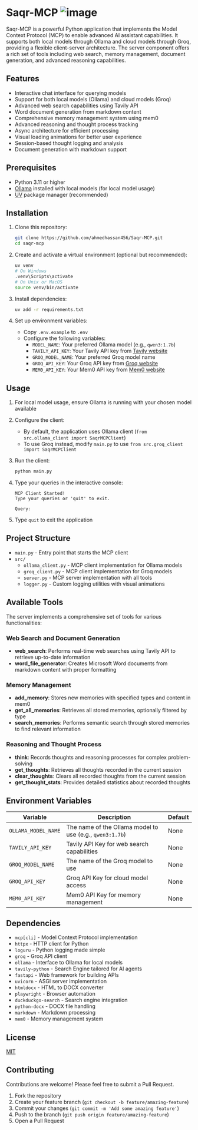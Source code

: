 # Saqr-MCP ![image](https://github.com/user-attachments/assets/2ee374a5-8b63-4f5a-b7fd-5bdae3a05e37)

Saqr-MCP is a powerful Python application that implements the Model Context Protocol (MCP) to enable advanced AI assistant capabilities. It supports both local models through Ollama and cloud models through Groq, providing a flexible client-server architecture. The server component offers a rich set of tools including web search, memory management, document generation, and advanced reasoning capabilities.

## Features

- Interactive chat interface for querying models
- Support for both local models (Ollama) and cloud models (Groq)
- Advanced web search capabilities using Tavily API
- Word document generation from markdown content
- Comprehensive memory management system using mem0
- Advanced reasoning and thought process tracking
- Async architecture for efficient processing
- Visual loading animations for better user experience
- Session-based thought logging and analysis
- Document generation with markdown support

## Prerequisites

- Python 3.11 or higher
- [Ollama](https://ollama.ai/) installed with local models (for local model usage)
- [UV](https://github.com/astral-sh/uv) package manager (recommended)

## Installation

1. Clone this repository:

   ```bash
   git clone https://github.com/ahmedhassan456/Saqr-MCP.git
   cd saqr-mcp
   ```

2. Create and activate a virtual environment (optional but recommended):

   ```bash
   uv venv
   # On Windows
   .venv\Scripts\activate
   # On Unix or MacOS
   source venv/bin/activate
   ```

3. Install dependencies:

   ```bash
   uv add -r requirements.txt
   ```

4. Set up environment variables:
   - Copy `.env.example` to `.env`
   - Configure the following variables:
     - `MODEL_NAME`: Your preferred Ollama model (e.g., `qwen3:1.7b`)
     - `TAVILY_API_KEY`: Your Tavily API key from [Tavily website](https://app.tavily.com/home)
     - `GROQ_MODEL_NAME`: Your preferred Groq model name
     - `GROQ_API_KEY`: Your Groq API key from [Groq website](https://console.groq.com/)
     - `MEM0_API_KEY`: Your Mem0 API key from [Mem0 website](https://mem0.ai/)

## Usage

1. For local model usage, ensure Ollama is running with your chosen model available

2. Configure the client:
   - By default, the application uses Ollama client (`from src.ollama_client import SaqrMCPClient`)
   - To use Groq instead, modify `main.py` to use `from src.groq_client import SaqrMCPClient`

3. Run the client:

   ```bash
   python main.py
   ```

4. Type your queries in the interactive console:

   ```
   MCP Client Started!
   Type your queries or 'quit' to exit.

   Query:
   ```

5. Type `quit` to exit the application

## Project Structure

- `main.py` - Entry point that starts the MCP client
- `src/`
  - `ollama_client.py` - MCP client implementation for Ollama models
  - `groq_client.py` - MCP client implementation for Groq models
  - `server.py` - MCP server implementation with all tools
  - `logger.py` - Custom logging utilities with visual animations

## Available Tools

The server implements a comprehensive set of tools for various functionalities:

### Web Search and Document Generation
- **web_search**: Performs real-time web searches using Tavily API to retrieve up-to-date information
- **word_file_generator**: Creates Microsoft Word documents from markdown content with proper formatting

### Memory Management
- **add_memory**: Stores new memories with specified types and content in mem0
- **get_all_memories**: Retrieves all stored memories, optionally filtered by type
- **search_memories**: Performs semantic search through stored memories to find relevant information

### Reasoning and Thought Process
- **think**: Records thoughts and reasoning processes for complex problem-solving
- **get_thoughts**: Retrieves all thoughts recorded in the current session
- **clear_thoughts**: Clears all recorded thoughts from the current session
- **get_thought_stats**: Provides detailed statistics about recorded thoughts

## Environment Variables

| Variable | Description | Default |
|----------|-------------|---------|
| `OLLAMA_MODEL_NAME` | The name of the Ollama model to use (e.g., `qwen3:1.7b`) | None |
| `TAVILY_API_KEY` | Tavily API Key for web search capabilities | None |
| `GROQ_MODEL_NAME` | The name of the Groq model to use | None |
| `GROQ_API_KEY` | Groq API Key for cloud model access | None |
| `MEM0_API_KEY` | Mem0 API Key for memory management | None |

## Dependencies

- `mcp[cli]` - Model Context Protocol implementation
- `httpx` - HTTP client for Python
- `loguru` - Python logging made simple
- `groq` - Groq API client
- `ollama` - Interface to Ollama for local models
- `tavily-python` - Search Engine tailored for AI agents
- `fastapi` - Web framework for building APIs
- `uvicorn` - ASGI server implementation
- `htmldocx` - HTML to DOCX converter
- `playwright` - Browser automation
- `duckduckgo-search` - Search engine integration
- `python-docx` - DOCX file handling
- `markdown` - Markdown processing
- `mem0` - Memory management system

## License

[MIT](LICENSE)

## Contributing

Contributions are welcome! Please feel free to submit a Pull Request.

1. Fork the repository
2. Create your feature branch (`git checkout -b feature/amazing-feature`)
3. Commit your changes (`git commit -m 'Add some amazing feature'`)
4. Push to the branch (`git push origin feature/amazing-feature`)
5. Open a Pull Request
